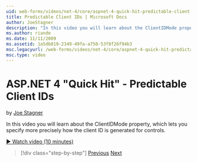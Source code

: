 ```yaml
---
uid: web-forms/videos/net-4/core/aspnet-4-quick-hit-predictable-client-ids
title: Predictable Client IDs | Microsoft Docs
author: JoeStagner
description: "In this video you will learn about the ClientIDMode property, which lets you specify more precisely how the client ID is generated for controls."
ms.author: riande
ms.date: 11/11/2009
ms.assetid: 1a5db019-2349-49fa-a750-53f8f26f94b3
msc.legacyurl: /web-forms/videos/net-4/core/aspnet-4-quick-hit-predictable-client-ids
msc.type: video
---
```

# ASP.NET 4 "Quick Hit" - Predictable Client IDs

by [Joe Stagner](https://github.com/JoeStagner)

In this video you will learn about the ClientIDMode property, which lets you specify more precisely how the client ID is generated for controls. 

[&#9654; Watch video (10 minutes)](https://channel9.msdn.com/Blogs/ASP-NET-Site-Videos/aspnet-4-quick-hit-predictable-client-ids)

> [!div class="step-by-step"]
> [Previous](aspnet-4-quick-hit-clean-webconfig-files.md)
> [Next](aspnet-4-quick-hit-the-htmlencoder-utility-method.md)
